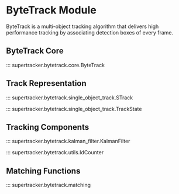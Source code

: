 # ByteTrack Module

ByteTrack is a multi-object tracking algorithm that delivers high performance 
tracking by associating detection boxes of every frame.

## ByteTrack Core

::: supertracker.bytetrack.core.ByteTrack

## Track Representation 

::: supertracker.bytetrack.single_object_track.STrack

::: supertracker.bytetrack.single_object_track.TrackState

## Tracking Components

::: supertracker.bytetrack.kalman_filter.KalmanFilter

::: supertracker.bytetrack.utils.IdCounter

## Matching Functions

::: supertracker.bytetrack.matching